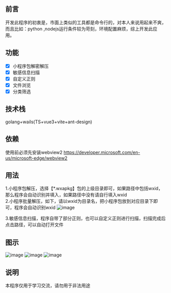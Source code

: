 ## 前言
开发此程序的初衷是，市面上类似的工具都是命令行的，对本人来说用起来不爽，而且比如：python ,nodejs运行条件较为苛刻，环境配置麻烦，综上开发此应用。


## 功能
- [x] 小程序包解密解压
- [x] 敏感信息扫描
- [x] 自定义正则
- [x] 文件浏览
- [x] 分类筛选

## 技术栈
golang+wails(TS+vue3+vite+ant-design)

## 依赖
使用前必须先安装webview2 https://developer.microsoft.com/en-us/microsoft-edge/webview2

## 用法
1.小程序包解压，选择【*.wxapkg】包的上级目录即可，如果路径中包括wxid，那么程序会自动识别并填入，如果路径中没有请自行填入wxid   
2.小程序批量解压，如下，请以wxid为目录名，把小程序包放到对应目录下即可，程序会自动识别wxid
![image](https://user-images.githubusercontent.com/53891640/215651971-35f954c7-34b4-4e19-88be-c5257126e3e5.png)

3.敏感信息扫描，程序自带了部分正则，也可以自定义正则进行扫描，扫描完成后点击路径，可以自动打开文件

## 图示
![image](https://github.com/o0x1024/IMiniCrack/assets/53891640/91e38ec5-1203-49b6-807e-2ee8702ae81a)
![image](https://github.com/o0x1024/IMiniCrack/assets/53891640/75f47c08-1b47-4c77-b577-607c557cab52)
![image](https://github.com/o0x1024/IMiniCrack/assets/53891640/a4f660e1-be6e-4796-a3ba-b34069de93aa)




## 说明
本程序仅用于学习交流，请勿用于非法用途
